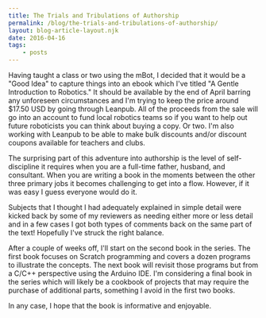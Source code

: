 ```yaml
---
title: The Trials and Tribulations of Authorship
permalink: /blog/the-trials-and-tribulations-of-authorship/
layout: blog-article-layout.njk
date: 2016-04-16
tags:
    - posts
---
```


Having taught a class or two using the mBot, I decided that it would be a "Good Idea" to capture things into an ebook which I've titled "A Gentle Introduction to Robotics." It should be available by the end of April barring any unforeseen circumstances and I'm trying to keep the price around $17.50 USD by going through Leanpub. All of the proceeds from the sale will go into an account to fund local robotics teams so if you want to help out future roboticists you can think about buying a copy. Or two. I'm also working with Leanpub to be able to make bulk discounts and/or discount coupons available for teachers and clubs.

The surprising part of this adventure into authorship is the level of self-discipline it requires when you are a full-time father, husband, and consultant. When you are writing a book in the moments between the other three primary jobs it becomes challenging to get into a flow. However, if it was easy I guess everyone would do it.

Subjects that I thought I had adequately explained in simple detail were kicked back by some of my reviewers as needing either more or less detail and in a few cases I got both types of comments back on the same part of the text! Hopefully I've struck the right balance.

After a couple of weeks off, I'll start on the second book in the series. The first book focuses on Scratch programming and covers a dozen programs to illustrate the concepts. The next book will revisit those programs but from a C/C++ perspective using the Arduino IDE. I'm considering a final book in the series which will likely be a cookbook of projects that may require the purchase of additional parts, something I avoid in the first two books.

In any case, I hope that the book is informative and enjoyable.